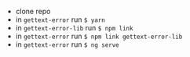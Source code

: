 - clone repo
- in `gettext-error` run `$ yarn`
- in `gettext-error-lib` run `$ npm link`
- in `gettext-error` run `$ npm link gettext-error-lib`
- in `gettext-error` run `$ ng serve`
  
  
